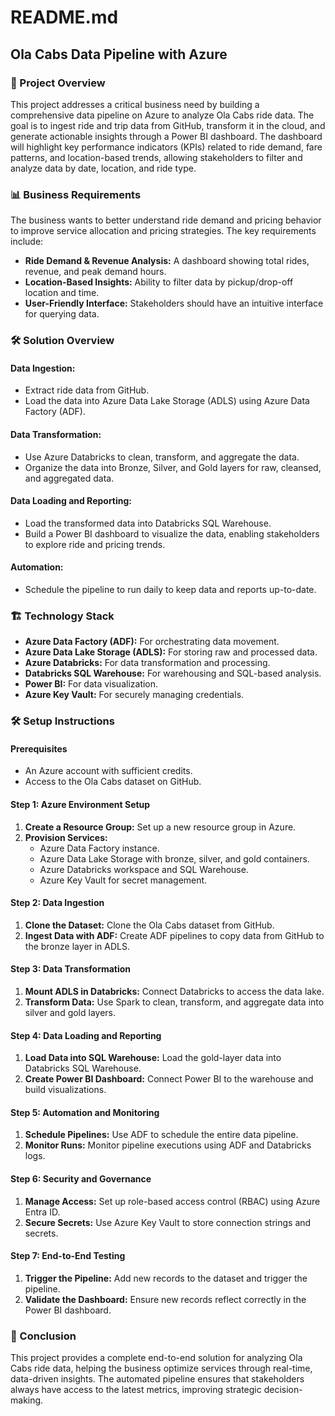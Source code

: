 # README.md

## Ola Cabs Data Pipeline with Azure

### 🚀 Project Overview

This project addresses a critical business need by building a comprehensive data pipeline on Azure to analyze Ola Cabs ride data. The goal is to ingest ride and trip data from GitHub, transform it in the cloud, and generate actionable insights through a Power BI dashboard. The dashboard will highlight key performance indicators (KPIs) related to ride demand, fare patterns, and location-based trends, allowing stakeholders to filter and analyze data by date, location, and ride type.

### 📊 Business Requirements
The business wants to better understand ride demand and pricing behavior to improve service allocation and pricing strategies. The key requirements include:

- **Ride Demand & Revenue Analysis:** A dashboard showing total rides, revenue, and peak demand hours.
- **Location-Based Insights:** Ability to filter data by pickup/drop-off location and time.
- **User-Friendly Interface:** Stakeholders should have an intuitive interface for querying data.

### 🛠️ Solution Overview

#### Data Ingestion:
- Extract ride data from GitHub.
- Load the data into Azure Data Lake Storage (ADLS) using Azure Data Factory (ADF).

#### Data Transformation:
- Use Azure Databricks to clean, transform, and aggregate the data.
- Organize the data into Bronze, Silver, and Gold layers for raw, cleansed, and aggregated data.

#### Data Loading and Reporting:
- Load the transformed data into Databricks SQL Warehouse.
- Build a Power BI dashboard to visualize the data, enabling stakeholders to explore ride and pricing trends.

#### Automation:
- Schedule the pipeline to run daily to keep data and reports up-to-date.

### 🏗️ Technology Stack
- **Azure Data Factory (ADF):** For orchestrating data movement.
- **Azure Data Lake Storage (ADLS):** For storing raw and processed data.
- **Azure Databricks:** For data transformation and processing.
- **Databricks SQL Warehouse:** For warehousing and SQL-based analysis.
- **Power BI:** For data visualization.
- **Azure Key Vault:** For securely managing credentials.

### 🛠️ Setup Instructions

#### Prerequisites
- An Azure account with sufficient credits.
- Access to the Ola Cabs dataset on GitHub.

#### Step 1: Azure Environment Setup
1. **Create a Resource Group:** Set up a new resource group in Azure.
2. **Provision Services:**
   - Azure Data Factory instance.
   - Azure Data Lake Storage with bronze, silver, and gold containers.
   - Azure Databricks workspace and SQL Warehouse.
   - Azure Key Vault for secret management.

#### Step 2: Data Ingestion
1. **Clone the Dataset:** Clone the Ola Cabs dataset from GitHub.
2. **Ingest Data with ADF:** Create ADF pipelines to copy data from GitHub to the bronze layer in ADLS.

#### Step 3: Data Transformation
1. **Mount ADLS in Databricks:** Connect Databricks to access the data lake.
2. **Transform Data:** Use Spark to clean, transform, and aggregate data into silver and gold layers.

#### Step 4: Data Loading and Reporting
1. **Load Data into SQL Warehouse:** Load the gold-layer data into Databricks SQL Warehouse.
2. **Create Power BI Dashboard:** Connect Power BI to the warehouse and build visualizations.

#### Step 5: Automation and Monitoring
1. **Schedule Pipelines:** Use ADF to schedule the entire data pipeline.
2. **Monitor Runs:** Monitor pipeline executions using ADF and Databricks logs.

#### Step 6: Security and Governance
1. **Manage Access:** Set up role-based access control (RBAC) using Azure Entra ID.
2. **Secure Secrets:** Use Azure Key Vault to store connection strings and secrets.

#### Step 7: End-to-End Testing
1. **Trigger the Pipeline:** Add new records to the dataset and trigger the pipeline.
2. **Validate the Dashboard:** Ensure new records reflect correctly in the Power BI dashboard.

### 📘 Conclusion

This project provides a complete end-to-end solution for analyzing Ola Cabs ride data, helping the business optimize services through real-time, data-driven insights. The automated pipeline ensures that stakeholders always have access to the latest metrics, improving strategic decision-making.


